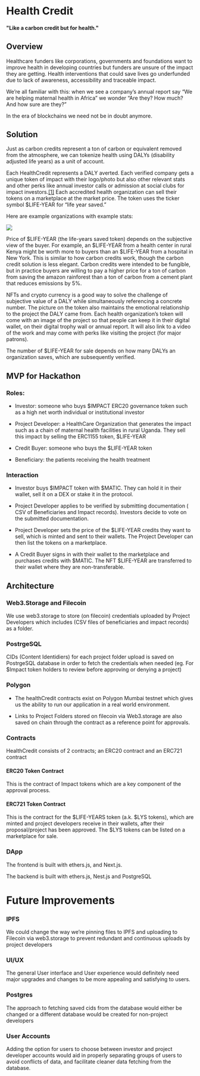 # Health Credit
#### "Like a carbon credit but for health."

## Overview
Healthcare funders like corporations, governments and foundations want to improve health in developing countries but funders are unsure of the impact they are getting. Health interventions that could save lives go underfunded due to lack of awareness, accessibility and traceable impact.

We’re all familiar with this: when we see a company’s annual report say “We are helping maternal health in Africa” we wonder “Are they? How much? And how sure are they?”

In the era of blockchains we need not be in doubt anymore.

## Solution
Just as carbon credits represent a ton of carbon or equivalent removed from the atmosphere, we can tokenize health using DALYs (disability adjusted life years) as a unit of account.

Each HealthCredit represents a DALY averted. Each verified company gets a unique token of impact with their logo/photo but also other relevant stats and other perks like annual investor calls or admission at social clubs for impact investors.[[1]](https://docs.google.com/document/d/1EqHl12o47FbkosROCIC6HkqtJEkZMksZZv0JayX1kCU/mobilebasic#ftnt1) Each accredited health organization can sell their tokens on a marketplace at the market price. The token uses the ticker symbol $LIFE-YEAR for “life year saved.”

Here are example organizations with example stats:

![](https://lh6.googleusercontent.com/AjROuUXO1LOzzjVvGreqt-BBD9MEOqPcnYRY2Aav1NxlL20yTU-K_IF1-QxLLOa2KmxvwtS3Vdxq3sbtlL-NtW2RpdZM0vRZLOinqfYrLAlPl1zDe-b9ChBbrSLqDIGLlwOxFkQ6)

Price of $LIFE-YEAR (the life-years saved token) depends on the subjective view of the buyer. For example, an $LIFE-YEAR from a health center in rural Kenya might be worth more to buyers than an $LIFE-YEAR from a hospital in New York. This is similar to how carbon credits work, though the carbon credit solution is less elegant. Carbon credits were intended to be fungible, but in practice buyers are willing to pay a higher price for a ton of carbon from saving the amazon rainforest than a ton of carbon from a cement plant that reduces emissions by 5%.

NFTs and crypto currency is a good way to solve the challenge of subjective value of a DALY while simultaneously referencing a concrete number. The picture on the token also maintains the emotional relationship to the project the DALY came from. Each health organization’s token will come with an image of the project so that people can keep it in their digital wallet, on their digital trophy wall or annual report. It will also link to a video of the work and may come with perks like visiting the project (for major patrons).

The number of $LIFE-YEAR for sale depends on how many DALYs an organization saves, which are subsequently verified.

## MVP for Hackathon

### Roles:

-   Investor: someone who buys $IMPACT ERC20 governance token such as a high net worth individual or institutional investor
    
-   Project Developer: a HealthCare Organization that generates the impact such as a chain of maternal health facilities in rural Uganda. They sell this impact by selling the ERC1155 token, $LIFE-YEAR
    
-   Credit Buyer: someone who buys the $LIFE-YEAR token
    
-   Beneficiary: the patients receiving the health treatment
    

### Interaction

- Investor buys $IMPACT token with $MATIC. They can hold it in their wallet, sell it on a DEX or stake it in the protocol.

- Project Developer applies to be verified by submitting documentation ( CSV of Beneficiaries and Impact records). Investors decide to vote on the submitted documentation.

- Project Developer sets the price of the $LIFE-YEAR credits they want to sell, which is minted and sent to their wallets. The Project Developer can then list the tokens on a marketplace.

- A Credit Buyer signs in with their wallet to the marketplace and purchases credits with $MATIC. The NFT $LIFE-YEAR are transferred to their wallet where they are non-transferable. 

## Architecture
### Web3.Storage and Filecoin
We use web3.storage to store (on filecoin) credentials uploaded by Project Developers which includes (CSV files of beneficiaries and impact records) as a folder.

### PostrgeSQL
CIDs (Content Identidiers) for each project folder upload is saved on PostrgeSQL database in order to fetch the credentials when needed (eg. For $Impact token holders to review before approving or denying a project)

### Polygon 
- The healthCredit contracts exist on Polygon Mumbai testnet which gives us the ability to run our application in a real world environment.

- Links to Project Folders stored on filecoin via Web3.storage are also saved on chain through the contract as a reference point for approvals.

### Contracts
HealthCredit consists of 2 contracts; an ERC20 contract and an ERC721 contract

#### ERC20 Token Contract
This is the contract of Impact tokens which are a key component of the approval process.

#### ERC721 Token Contract
This is the contract for the $LIFE-YEARS token (a.k. $LYS tokens), which are minted and project developers receive in their wallets, after their proposal/project has been approved. The $LYS tokens can be listed on a marketplace for sale.

### DApp
The frontend is built with ethers.js, and Next.js.

The backend is built with ethers.js, Nest.js and PostgreSQL

# Future Improvements

### IPFS
We could change the way we’re pinning  files to IPFS and uploading to Filecoin via web3.storage to prevent redundant and continuous uploads by project developers

### UI/UX
The general User interface and User experience would definitely need major upgrades and changes to be more appealing and satisfying to users.

### Postgres
The approach to fetching saved cids from the database would either be changed or a different database would be created for non-project developers

### User Accounts
Adding the option for users to choose between investor and project developer accounts would aid in properly separating groups of users to avoid conflicts of data, and facilitate cleaner data fetching from the database.